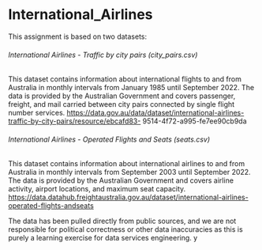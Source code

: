 # International_Airlines
This assignment is based on two datasets: 

###### International Airlines - Traffic by city pairs (city_pairs.csv)

This dataset contains information about international flights to and from Australia in monthly 
intervals from January 1985 until September 2022. The data is provided by the Australian 
Government and covers passenger, freight, and mail carried between city pairs connected by single 
flight number services. 
https://data.gov.au/data/dataset/international-airlines-traffic-by-city-pairs/resource/ebcafd83-
9514-4f72-a995-fe7ee90cb9da 

###### International Airlines - Operated Flights and Seats (seats.csv)

This dataset contains information about international airlines to and from Australia in monthly 
intervals from September 2003 until September 2022. The data is provided by the Australian 
Government and covers airline activity, airport locations, and maximum seat capacity. 
https://data.datahub.freightaustralia.gov.au/dataset/international-airlines-operated-flights-andseats



The data has been pulled directly from public sources, and we are not responsible for political 
correctness or other data inaccuracies as this is purely a learning exercise for data services 
engineering. y